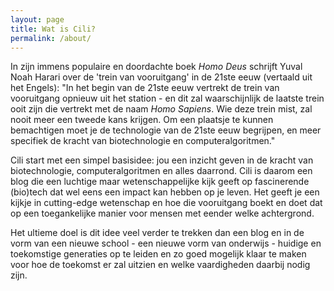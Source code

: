 ```yaml
---
layout: page
title: Wat is Cili?
permalink: /about/
---
```


In zijn immens populaire en doordachte boek <i>Homo Deus</i> schrijft Yuval Noah Harari over de 'trein van vooruitgang' in de 21ste eeuw (vertaald uit het Engels): "In het begin van de 21ste eeuw vertrekt de trein van vooruitgang opnieuw uit het station - en dit zal waarschijnlijk de laatste trein ooit zijn die vertrekt met de naam <i>Homo Sapiens</i>. Wie deze trein mist, zal nooit meer een tweede kans krijgen. Om een plaatsje te kunnen bemachtigen moet je de technologie van de 21ste eeuw begrijpen, en meer specifiek de kracht van biotechnologie en computeralgoritmen."

Cili start met een simpel basisidee: jou een inzicht geven in de kracht van biotechnologie, computeralgoritmen en alles daarrond. Cili is daarom een blog die een luchtige maar wetenschappelijke kijk geeft op fascinerende (bio)tech dat wel eens een impact kan hebben op je leven. Het geeft je een kijkje in cutting-edge wetenschap en hoe die vooruitgang boekt en doet dat op een toegankelijke manier voor mensen met eender welke achtergrond.

Het ultieme doel is dit idee veel verder te trekken dan een blog en in de vorm van een nieuwe school - een nieuwe vorm van onderwijs - huidige en toekomstige generaties op te leiden en zo goed mogelijk klaar te maken voor hoe de toekomst er zal uitzien en welke vaardigheden daarbij nodig zijn.
